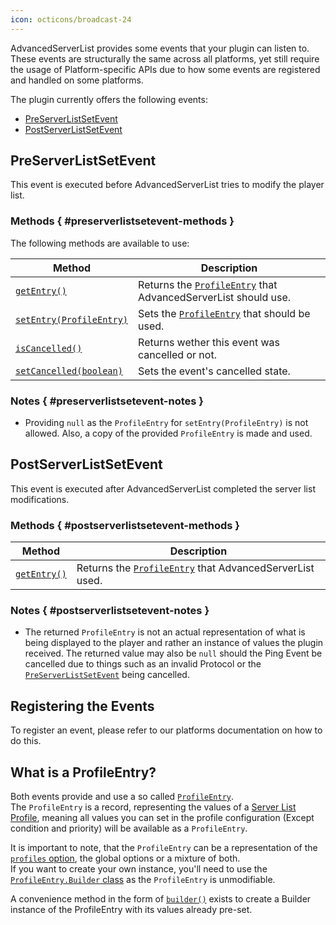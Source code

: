 ```yaml
---
icon: octicons/broadcast-24
---
```


AdvancedServerList provides some events that your plugin can listen to.  
These events are structurally the same across all platforms, yet still require the usage of Platform-specific APIs due to how some events are registered and handled on some platforms.

The plugin currently offers the following events:

<div class="grid cards" markdown>

- [PreServerListSetEvent](#preserverlistsetevent)
- [PostServerListSetEvent](#postserverlistsetevent)

</div>

## PreServerListSetEvent

This event is executed before AdvancedServerList tries to modify the player list.  

### Methods { #preserverlistsetevent-methods }

The following methods are available to use:

| Method                                  | Description                                                                    |
|-----------------------------------------|--------------------------------------------------------------------------------|
| [`getEntry()`][getentry]                | Returns the [`ProfileEntry`][profileentry] that AdvancedServerList should use. |
| [`setEntry(ProfileEntry)`][setentry]    | Sets the [`ProfileEntry`][profileentry] that should be used.                   |
| [`isCancelled()`][iscancelled]          | Returns wether this event was cancelled or not.                                |
| [`setCancelled(boolean)`][setcancelled] | Sets the event's cancelled state.                                              |

[setentry]: reference/api/ch.andre601.advancedserverlist.api/events/genericserverlistevent.md#setentry
[iscancelled]: reference/api/ch.andre601.advancedserverlist.api/events/genericserverlistevent.md#iscancelled
[setcancelled]: reference/api/ch.andre601.advancedserverlist.api/events/genericserverlistevent.md#setcancelled

### Notes { #preserverlistsetevent-notes }

- Providing `null` as the `ProfileEntry` for `setEntry(ProfileEntry)` is not allowed. Also, a copy of the provided `ProfileEntry` is made and used.

## PostServerListSetEvent

This event is executed after AdvancedServerList completed the server list modifications.

### Methods { #postserverlistsetevent-methods }

| Method                   | Description                                                              |
|--------------------------|--------------------------------------------------------------------------|
| [`getEntry()`][getentry] | Returns the [`ProfileEntry`][profileentry] that AdvancedServerList used. |

[getentry]: reference/api/ch.andre601.advancedserverlist.api/events/genericserverlistevent.md#getentry

### Notes { #postserverlistsetevent-notes }

-   The returned `ProfileEntry` is not an actual representation of what is being displayed to the player and rather an instance of values the plugin received.
    The returned value may also be `null` should the Ping Event be cancelled due to things such as an invalid Protocol or the [`PreServerListSetEvent`](#preserverlistsetevent) being cancelled.

## Registering the Events

To register an event, please refer to our platforms documentation on how to do this.

## What is a ProfileEntry?

Both events provide and use a so called [`ProfileEntry`][profileentry].  
The `ProfileEntry` is a record, representing the values of a [Server List Profile](../profiles/index.md), meaning all values you can set in the profile configuration (Except condition and priority) will be available as a `ProfileEntry`.

It is important to note, that the `ProfileEntry` can be a representation of the [`profiles` option](../profiles/index.md#profiles), the global options or a mixture of both.  
If you want to create your own instance, you'll need to use the [`ProfileEntry.Builder` class](reference/api/ch.andre601.advancedserverlist.api/profiles/profileentry/builder.md) as the `ProfileEntry` is unmodifiable.

A convenience method in the form of [`builder()`][builder] exists to create a Builder instance of the ProfileEntry with its values already pre-set.

[profileentry]: reference/api/ch.andre601.advancedserverlist.api/profiles/profileentry/index.md
[builder]: reference/api/ch.andre601.advancedserverlist.api/profiles/profileentry/index.md#builder